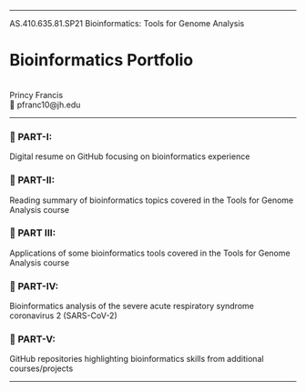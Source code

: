 ----------------------------------------------------------------------------------------------------------------------------------------------------------
AS.410.635.81.SP21  Bioinformatics: Tools for Genome Analysis
# Bioinformatics Portfolio
<br>
Princy Francis <br>
📧 pfranc10@jh.edu <br>

----------------------------------------------------------------------------------------------------------------------------------------------------------


### 🧬   PART-I:	
Digital resume on GitHub focusing on bioinformatics experience <br>
### 🧬   PART-II:	
Reading summary of bioinformatics topics covered in the Tools for Genome Analysis course <br>
### 🧬   PART III:	
Applications of some bioinformatics tools covered in the Tools for Genome Analysis course <br>
### 🧬   PART-IV:	
Bioinformatics analysis of the severe acute respiratory syndrome coronavirus 2 (SARS-CoV-2) <br>
### 🧬   PART-V:	
GitHub repositories highlighting bioinformatics skills from additional courses/projects <br>

----------------------------------------------------------------------------------------------------------------------------------------------------------
